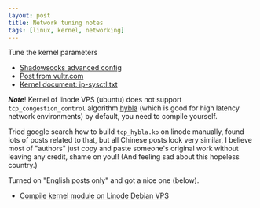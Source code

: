 ```yaml
---
layout: post
title: Network tuning notes
tags: [linux, kernel, networking]
---
```


Tune the kernel parameters

- [Shadowsocks advanced config](https://shadowsocks.org/en/config/advanced.html)
- [Post from vultr.com](https://www.vultr.com/docs/how-to-setup-tcp-optimization-on-linux)
- [Kernel document: ip-sysctl.txt](https://www.kernel.org/doc/Documentation/networking/ip-sysctl.txt)

_**Note**_! Kernel of linode VPS (ubuntu) does not support
`tcp_congestion_control` algorithm
[hybla](https://en.wikipedia.org/wiki/TCP_congestion_control#TCP_Hybla) (which
is good for high latency network environments) by default, you need to compile
yourself.

Tried google search how to build `tcp_hybla.ko` on linode manually, found lots
of posts related to that, but all Chinese posts look very similar, I believe
most of "authors" just copy and paste someone's original work without leaving
any credit, shame on you!! (And feeling sad about this hopeless country.)

Turned on "English posts only" and got a nice one (below).

- [Compile kernel module on Linode Debian
  VPS](http://blog.anthonywong.net/2015/01/07/compile-kernel-module-on-linode-debian-vps/)
